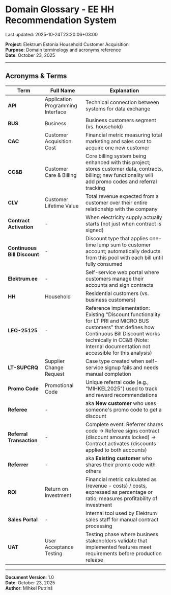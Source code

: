# Domain Glossary - EE HH Recommendation System

Last updated: 2025-10-24T23:20:06+03:00

**Project**: Elektrum Estonia Household Customer Acquisition  
**Purpose**: Domain terminology and acronyms reference  
**Date**: October 23, 2025

---

## Acronyms & Terms

| Term | Full Name | Explanation |
|------|-----------|-------------|
| **API** | Application Programming Interface | Technical connection between systems for data exchange |
| **BUS** | Business | Business customers segment (vs. household) |
| **CAC** | Customer Acquisition Cost | Financial metric measuring total marketing and sales cost to acquire one new customer |
| **CC&B** | Customer Care & Billing | Core billing system being enhanced with this project; stores customer data, contracts, billing; new functionality will add promo codes and referral tracking |
| **CLV** | Customer Lifetime Value | Total revenue expected from a customer over their entire relationship with the company |
| **Contract Activation** | - | When electricity supply actually starts (not just when contract is signed) |
| **Continuous Bill Discount** | - | Discount type that applies one-time lump sum to customer account; automatically deducts from this pool with each bill until fully consumed |
| **Elektrum.ee** | - | Self-service web portal where customers manage their accounts and sign contracts |
| **HH** | Household | Residential customers (vs. business customers) |
| **LEO-25125** | - | Reference implementation: Existing "Discount functionality for LT PRI and MICRO BUS customers" that defines how Continuous Bill Discount works technically in CC&B (Note: Internal documentation not accessible for this analysis) |
| **LT-SUPCRQ** | Supplier Change Request | Case type created when self-service signup fails and needs manual completion |
| **Promo Code** | Promotional Code | Unique referral code (e.g., "MIHKEL2025") used to track and reward recommendations |
| **Referee** | - | aka **New customer** who uses someone's promo code to get a discount |
| **Referral Transaction** | - | Complete event: Referrer shares code -> Referee signs contract (discount amounts locked) -> Contract activates (discounts applied to both accounts) |
| **Referrer** | - | aka **Existing customer** who shares their promo code with others |
| **ROI** | Return on Investment | Financial metric calculated as (revenue - costs) / costs, expressed as percentage or ratio; measures profitability of investment |
| **Sales Portal** | - | Internal tool used by Elektrum sales staff for manual contract processing |
| **UAT** | User Acceptance Testing | Testing phase where business stakeholders validate that implemented features meet requirements before production release |

---

**Document Version**: 1.0  
**Date**: October 23, 2025  
**Author**: Mihkel Putrinš

